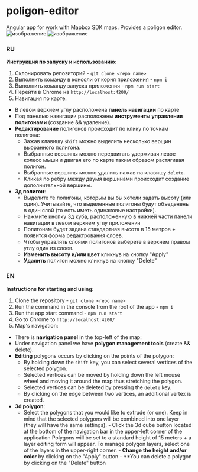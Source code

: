 # poligon-editor
Angular app for work with Mapbox SDK maps. Provides a poligon editor.
![изображение](https://github.com/UlianaSavi/poligon-editor/assets/105851981/29032379-c7e6-4638-9430-85110a4a99d1)
![изображение](https://github.com/UlianaSavi/poligon-editor/assets/105851981/24281a69-f172-487a-a491-54fb050ba8c5)



### RU

**Инструкция по запуску и использованию:**

1) Склонировать репозиторий - `git clone <repo name>`
2) Выполнить команду в консоли от корня приложения - `npm i`
3) Выполнить команду запуска приложения - `npm run start`
4) Перейти в Chrome на `http://localhost:4200/`
5) Навигация по карте:
  - В левом верхнем углу расположена **панель навигации** по карте
  - Под панелью навигации расположены **инструменты управления полигонами** (создание && удаление).
  - **Редактирование** полигонов происходит по клику по точкам полигона:
    - Зажав клавишу `shift` можно выделить несколько верщин выбранного полигона.
    - Выбранные вершины можно передвигать удерживая левое колесо мыши и двигая его по карте таким образом растягивая полигон.
    - Выбранные вершины можно удалить нажав на клавишу `delete`.
    - Кликая по ребру между двумя вершинами происходит создание дополнительной вершины.
  - **3д полигон**:
      - Выделите те полигоны, которым вы бы хотели задать высоту (или один). Учитывайте, что выделенные полигоны будут объеденены в один слой (то есть иметь одинаковые настройки).
      - Нажмите кнопку 3д куба, расположенную в нижней части панели навигации в левом верхнем углу приложения
      - Полигонам будет задана стандартная высота в 15 метров + появится форма редактрования слоев.
      - Чтобы управлять слоями полигонов выберете в верхнем правом углу один из слоев.
      - **Изменить высоту и/или цвет** кликнув на кнопку "Apply" 
      - **Удалить** полигон можно кликнув на кнопку "Delete"

### EN

**Instructions for starting and using:**

1) Clone the repository - `git clone <repo name>`
2) Run the command in the console from the root of the app - `npm i`
3) Run the app start command - `npm run start`
4) Go to Chrome to `http://localhost:4200/`
5) Map's navigation:
  - There is **navigation panel** in the top-left of the map:
  - Under navigation panel we have **polygon management tools** (create && delete).
  - **Editing** polygons occurs by clicking on the points of the polygon:
    - By holding down the `shift` key, you can select several vertices of the selected polygon.
    - Selected vertices can be moved by holding down the left mouse wheel and moving it around the map thus stretching the polygon.
    - Selected vertices can be deleted by pressing the `delete` key.
    - By clicking on the edge between two vertices, an additional vertex is created.
  - **3d polygon**:
    - Select the polygons that you would like to extrude (or one). Keep in mind that the selected polygons will be combined into one layer (they will have the same settings).
          - Click the 3d cube button located at the bottom of the navigation bar in the upper-left corner of the application
           Polygons will be set to a standard height of 15 meters + a layer editing form will appear.
           To manage polygon layers, select one of the layers in the upper-right corner.
          - **Change the height and/or color** by clicking on the "Apply" button 
          - **You can delete a polygon by clicking on the "Delete" button

